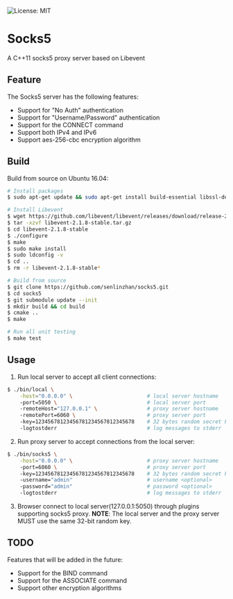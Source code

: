 ![License: MIT](https://img.shields.io/badge/License-MIT-yellow.svg)
# Socks5
A C++11 socks5 proxy server based on Libevent

## Feature
The Socks5 server has the following features:
- Support for "No Auth" authentication 
- Support for "Username/Password" authentication
- Support for the CONNECT command
- Support both IPv4 and IPv6
- Support aes-256-cbc encryption algorithm 
## Build
Build from source on Ubuntu 16.04:
```bash
# Install packages
$ sudo apt-get update && sudo apt-get install build-essential libssl-dev cmake -y

# Install Libevent
$ wget https://github.com/libevent/libevent/releases/download/release-2.1.8-stable/libevent-2.1.8-stable.tar.gz
$ tar -xzvf libevent-2.1.8-stable.tar.gz
$ cd libevent-2.1.8-stable
$ ./configure
$ make
$ sudo make install
$ sudo ldconfig -v
$ cd ..
$ rm -r libevent-2.1.8-stable* 

# Build from source
$ git clone https://github.com/senlinzhan/socks5.git
$ cd socks5
$ git submodule update --init
$ mkdir build && cd build
$ cmake ..
$ make

# Run all unit testing
$ make test
```
## Usage
1. Run local server to accept all client connections:
```bash
$ ./bin/local \
    -host="0.0.0.0" \                        # local server hostname
    -port=5050 \                             # local server port
    -remoteHost="127.0.0.1" \                # proxy server hostname
    -remotePort=6060 \                       # proxy server port
    -key=12345678123456781234567812345678    # 32 bytes random secret key
    -logtostderr                             # log messages to stderr 
```
2. Run proxy server to accept connections from the local server:
```bash
$ ./bin/socks5 \
    -host="0.0.0.0" \                        # proxy server hostname
    -port=6060 \                             # proxy server port
    -key=12345678123456781234567812345678    # 32 bytes random secret key
    -username="admin"                        # username <optional>
    -password="admin"                        # password <optional>	
    -logtostderr                             # log messages to stderr 
```
3. Browser connect to local server(127.0.0.1:5050) through plugins supporting socks5 proxy.
**NOTE**: The local server and the proxy server MUST use the same 32-bit random key.
## TODO
Features that will be added in the future:
- Support for the BIND command
- Support for the ASSOCIATE command
- Support other encryption algorithms
